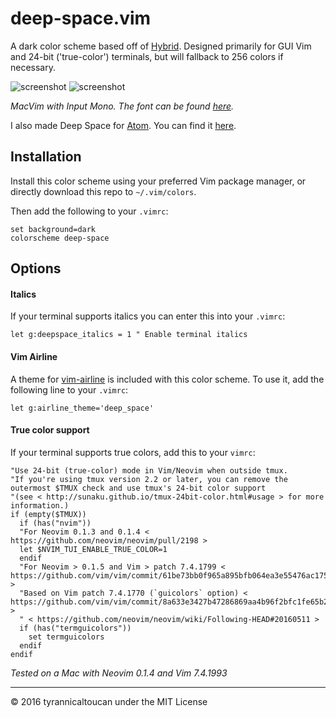 # deep-space.vim
A dark color scheme based off of [Hybrid](https://github.com/w0ng/vim-hybrid).
Designed primarily for GUI Vim and 24-bit ('true-color') terminals, but will fallback to 256 colors if necessary.

![screenshot](https://raw.githubusercontent.com/tyrannicaltoucan/vim-deep-space/master/images/css.png)
![screenshot](https://raw.githubusercontent.com/tyrannicaltoucan/vim-deep-space/master/images/viml.png)

*MacVim with Input Mono. The font can be found [here](http://input.fontbureau.com).*

I also made Deep Space for [Atom](https://atom.io). You can find it [here](https://github.com/tyrannicaltoucan/deep-space-syntax).

## Installation
Install this color scheme using your preferred Vim package manager, or directly download this repo to `~/.vim/colors`.

Then add the following to your `.vimrc`:
```vim
set background=dark
colorscheme deep-space
```

## Options
#### Italics
If your terminal supports italics you can enter this into your `.vimrc`:
```
let g:deepspace_italics = 1 " Enable terminal italics
```

#### Vim Airline
A theme for [vim-airline](https://github.com/vim-airline/vim-airline) is included with this color scheme. To use it, add the following line to your `.vimrc`:
```vim
let g:airline_theme='deep_space'
```

#### True color support
If your terminal supports true colors, add this to your `vimrc`:
```vim
"Use 24-bit (true-color) mode in Vim/Neovim when outside tmux.
"If you're using tmux version 2.2 or later, you can remove the outermost $TMUX check and use tmux's 24-bit color support
"(see < http://sunaku.github.io/tmux-24bit-color.html#usage > for more information.)
if (empty($TMUX))
  if (has("nvim"))
  "For Neovim 0.1.3 and 0.1.4 < https://github.com/neovim/neovim/pull/2198 >
  let $NVIM_TUI_ENABLE_TRUE_COLOR=1
  endif
  "For Neovim > 0.1.5 and Vim > patch 7.4.1799 < https://github.com/vim/vim/commit/61be73bb0f965a895bfb064ea3e55476ac175162 >
  "Based on Vim patch 7.4.1770 (`guicolors` option) < https://github.com/vim/vim/commit/8a633e3427b47286869aa4b96f2bfc1fe65b25cd >
  " < https://github.com/neovim/neovim/wiki/Following-HEAD#20160511 >
  if (has("termguicolors"))
    set termguicolors
  endif
endif
```
*Tested on a Mac with Neovim 0.1.4 and Vim 7.4.1993*

---
© 2016 tyrannicaltoucan under the MIT License
